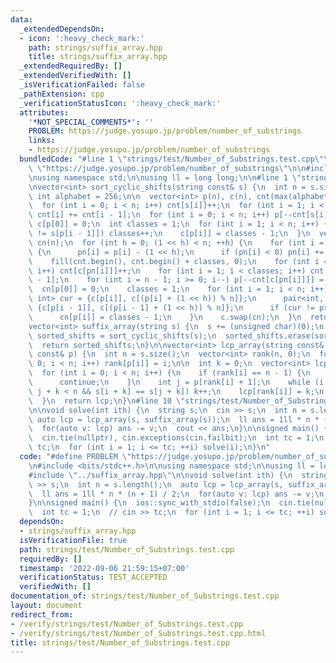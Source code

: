 ```yaml
---
data:
  _extendedDependsOn:
  - icon: ':heavy_check_mark:'
    path: strings/suffix_array.hpp
    title: strings/suffix_array.hpp
  _extendedRequiredBy: []
  _extendedVerifiedWith: []
  _isVerificationFailed: false
  _pathExtension: cpp
  _verificationStatusIcon: ':heavy_check_mark:'
  attributes:
    '*NOT_SPECIAL_COMMENTS*': ''
    PROBLEM: https://judge.yosupo.jp/problem/number_of_substrings
    links:
    - https://judge.yosupo.jp/problem/number_of_substrings
  bundledCode: "#line 1 \"strings/test/Number_of_Substrings.test.cpp\"\n#define PROBLEM\
    \ \"https://judge.yosupo.jp/problem/number_of_substrings\"\n\n#include <bits/stdc++.h>\n\
    \nusing namespace std;\n\nusing ll = long long;\n\n#line 1 \"strings/suffix_array.hpp\"\
    \nvector<int> sort_cyclic_shifts(string const& s) {\n  int n = s.size();\n  const\
    \ int alphabet = 256;\n\n  vector<int> p(n), c(n), cnt(max(alphabet, n), 0);\n\
    \  for (int i = 0; i < n; i++) cnt[s[i]]++;\n  for (int i = 1; i < alphabet; i++)\
    \ cnt[i] += cnt[i - 1];\n  for (int i = 0; i < n; i++) p[--cnt[s[i]]] = i;\n \
    \ c[p[0]] = 0;\n  int classes = 1;\n  for (int i = 1; i < n; i++) {\n    if (s[p[i]]\
    \ != s[p[i - 1]]) classes++;\n    c[p[i]] = classes - 1;\n  }\n  vector<int> pn(n),\
    \ cn(n);\n  for (int h = 0; (1 << h) < n; ++h) {\n    for (int i = 0; i < n; i++)\
    \ {\n      pn[i] = p[i] - (1 << h);\n      if (pn[i] < 0) pn[i] += n;\n    }\n\
    \    fill(cnt.begin(), cnt.begin() + classes, 0);\n    for (int i = 0; i < n;\
    \ i++) cnt[c[pn[i]]]++;\n    for (int i = 1; i < classes; i++) cnt[i] += cnt[i\
    \ - 1];\n    for (int i = n - 1; i >= 0; i--) p[--cnt[c[pn[i]]]] = pn[i];\n  \
    \  cn[p[0]] = 0;\n    classes = 1;\n    for (int i = 1; i < n; i++) {\n      pair<int,\
    \ int> cur = {c[p[i]], c[(p[i] + (1 << h)) % n]};\n      pair<int, int> prev =\
    \ {c[p[i - 1]], c[(p[i - 1] + (1 << h)) % n]};\n      if (cur != prev) ++classes;\n\
    \      cn[p[i]] = classes - 1;\n    }\n    c.swap(cn);\n  }\n  return p;\n}\n\n\
    vector<int> suffix_array(string s) {\n  s += (unsigned char)(0);\n  vector<int>\
    \ sorted_shifts = sort_cyclic_shifts(s);\n  sorted_shifts.erase(sorted_shifts.begin());\n\
    \  return sorted_shifts;\n}\n\nvector<int> lcp_array(string const& s, vector<int>\
    \ const& p) {\n  int n = s.size();\n  vector<int> rank(n, 0);\n  for (int i =\
    \ 0; i < n; i++) rank[p[i]] = i;\n\n  int k = 0;\n  vector<int> lcp(n - 1, 0);\n\
    \  for (int i = 0; i < n; i++) {\n    if (rank[i] == n - 1) {\n      k = 0;\n\
    \      continue;\n    }\n    int j = p[rank[i] + 1];\n    while (i + k < n &&\
    \ j + k < n && s[i + k] == s[j + k]) k++;\n    lcp[rank[i]] = k;\n    if (k) k--;\n\
    \  }\n  return lcp;\n}\n#line 10 \"strings/test/Number_of_Substrings.test.cpp\"\
    \n\nvoid solve(int ith) {\n  string s;\n  cin >> s;\n  int n = s.length();\n \
    \ auto lcp = lcp_array(s, suffix_array(s));\n  ll ans = 1ll * n * (n + 1) / 2;\n\
    \  for(auto v: lcp) ans -= v;\n  cout << ans;\n}\n\nsigned main() {\n  ios::sync_with_stdio(false);\n\
    \  cin.tie(nullptr), cin.exceptions(cin.failbit);\n  int tc = 1;\n  // cin >>\
    \ tc;\n  for (int i = 1; i <= tc; ++i) solve(i);\n}\n"
  code: "#define PROBLEM \"https://judge.yosupo.jp/problem/number_of_substrings\"\n\
    \n#include <bits/stdc++.h>\n\nusing namespace std;\n\nusing ll = long long;\n\n\
    #include \"../suffix_array.hpp\"\n\nvoid solve(int ith) {\n  string s;\n  cin\
    \ >> s;\n  int n = s.length();\n  auto lcp = lcp_array(s, suffix_array(s));\n\
    \  ll ans = 1ll * n * (n + 1) / 2;\n  for(auto v: lcp) ans -= v;\n  cout << ans;\n\
    }\n\nsigned main() {\n  ios::sync_with_stdio(false);\n  cin.tie(nullptr), cin.exceptions(cin.failbit);\n\
    \  int tc = 1;\n  // cin >> tc;\n  for (int i = 1; i <= tc; ++i) solve(i);\n}"
  dependsOn:
  - strings/suffix_array.hpp
  isVerificationFile: true
  path: strings/test/Number_of_Substrings.test.cpp
  requiredBy: []
  timestamp: '2022-09-06 21:59:15+07:00'
  verificationStatus: TEST_ACCEPTED
  verifiedWith: []
documentation_of: strings/test/Number_of_Substrings.test.cpp
layout: document
redirect_from:
- /verify/strings/test/Number_of_Substrings.test.cpp
- /verify/strings/test/Number_of_Substrings.test.cpp.html
title: strings/test/Number_of_Substrings.test.cpp
---
```

